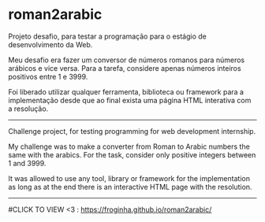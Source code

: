# roman2arabic

Projeto desafio, para testar a programação para o estágio de desenvolvimento da Web.

Meu desafio era fazer um conversor de números romanos para números arábicos e vice versa.
Para a tarefa, considere apenas números inteiros positivos entre 1 e 3999.

Foi liberado utilizar qualquer ferramenta, biblioteca ou framework
para a implementação desde que ao final exista uma página HTML interativa com a resolução. 

---

Challenge project, for testing programming for web development internship.

My challenge was to make a converter from Roman to Arabic numbers the same with the arabics.
For the task, consider only positive integers between 1 and 3999.

It was allowed to use any tool, library or framework
for the implementation as long as at the end there is an interactive HTML page with the resolution. 

---

#CLICK TO VIEW <3 : https://froginha.github.io/roman2arabic/
